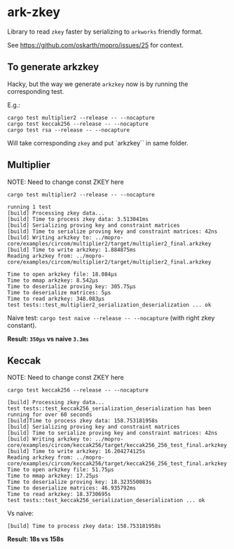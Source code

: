 # ark-zkey

Library to read `zkey` faster by serializing to `arkworks` friendly format.

See https://github.com/oskarth/mopro/issues/25 for context.

## To generate arkzkey

Hacky, but the way we generate `arkzkey` now is by running the corresponding test.

E.g.:

```
cargo test multiplier2 --release -- --nocapture
cargo test keccak256 --release -- --nocapture
cargo test rsa --release -- --nocapture
```

Will take corresponding `zkey` and put `arkzkey`` in same folder.

## Multiplier

NOTE: Need to change const ZKEY here

`cargo test multiplier2 --release -- --nocapture`

```
running 1 test
[build] Processing zkey data...
[build] Time to process zkey data: 3.513041ms
[build] Serializing proving key and constraint matrices
[build] Time to serialize proving key and constraint matrices: 42ns
[build] Writing arkzkey to: ../mopro-core/examples/circom/multiplier2/target/multiplier2_final.arkzkey
[build] Time to write arkzkey: 1.884875ms
Reading arkzkey from: ../mopro-core/examples/circom/multiplier2/target/multiplier2_final.arkzkey

Time to open arkzkey file: 18.084µs
Time to mmap arkzkey: 8.542µs
Time to deserialize proving key: 305.75µs
Time to deserialize matrices: 5µs
Time to read arkzkey: 348.083µs
test tests::test_multiplier2_serialization_deserialization ... ok
```

Naive test: `cargo test naive --release -- --nocapture` (with right zkey constant).

**Result: `350µs` vs naive `3.3ms`**

## Keccak

NOTE: Need to change const ZKEY here

`cargo test keccak256 --release -- --nocapture`

```
[build] Processing zkey data...
test tests::test_keccak256_serialization_deserialization has been running for over 60 seconds
[build]Time to process zkey data: 158.753181958s
[build] Serializing proving key and constraint matrices
[build] Time to serialize proving key and constraint matrices: 42ns
[build] Writing arkzkey to: ../mopro-core/examples/circom/keccak256/target/keccak256_256_test_final.arkzkey
[build] Time to write arkzkey: 16.204274125s
Reading arkzkey from: ../mopro-core/examples/circom/keccak256/target/keccak256_256_test_final.arkzkey
Time to open arkzkey file: 51.75µs
Time to mmap arkzkey: 17.25µs
Time to deserialize proving key: 18.323550083s
Time to deserialize matrices: 46.935792ms
Time to read arkzkey: 18.3730695s
test tests::test_keccak256_serialization_deserialization ... ok
```

Vs naive:

`[build] Time to process zkey data: 158.753181958s`


**Result: 18s vs 158s**